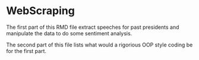 # WebScraping

The first part of this RMD file extract speeches for past presidents and manipulate the data to do some sentiment analysis.

The second part of this file lists what would a rigorious OOP style coding be for the first part.
